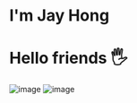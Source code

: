 # I'm Jay Hong
# Hello friends 🖐️

![image](https://github.com/JayHong2/JayHong/assets/111958595/147c5f0b-ba0c-45dd-9453-4dc8e4e9f1f4)
![image](https://github.com/JayHong2/JayHong/assets/111958595/3b17703e-e8b3-4be1-8862-65054f3c2854)

